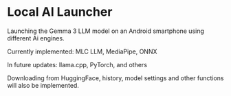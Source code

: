 # Local AI Launcher

Launching the Gemma 3 LLM model on an Android smartphone using different Ai engines. 

Currently implemented: 
MLC LLM, 
MediaPipe, 
ONNX

In future updates: 
llama.cpp, 
PyTorch, 
and others

Downloading from HuggingFace, history, model settings and other functions will also be implemented.

